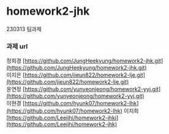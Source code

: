 # homework2-jhk
230313 팀과제

### 과제 url ###
정희경 [https://github.com/JungHeekyung/homework2-jhk.git](https://github.com/JungHeekyung/homework2-jhk.git)   
이지은 [https://github.com/jieun822/homework2-lje.git](https://github.com/jieun822/homework2-lje.git)   
윤연정 [https://github.com/yunyeonjeong/homework2-yyj.git](https://github.com/yunyeonjeong/homework2-yyj.git)   
이현경 [https://github.com/hyunk07/homework2-lhk](https://github.com/hyunk07/homework2-lhk)
이지희 [https://github.com/Leejihi/homework2-jhki](https://github.com/Leejihi/homework2-jhk)


